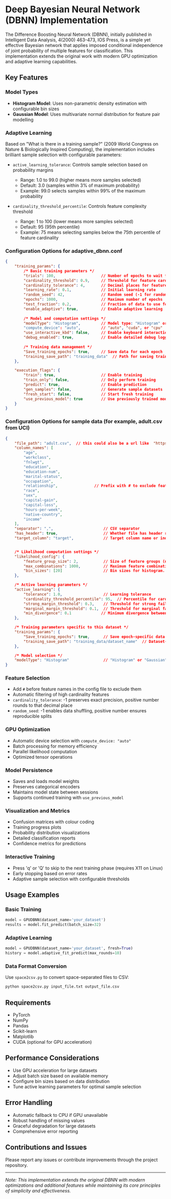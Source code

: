 # Deep Bayesian Neural Network (DBNN) Implementation

The Difference Boosting Neural Network (DBNN), initially published in Intelligent Data Analysis, 4(2000) 463-473, IOS Press, is a simple yet effective Bayesian network that applies imposed conditional independence of joint probability of multiple features for classification. This implementation extends the original work with modern GPU optimization and adaptive learning capabilities.

## Key Features

### Model Types
- **Histogram Model**: Uses non-parametric density estimation with configurable bin sizes
- **Gaussian Model**: Uses multivariate normal distribution for feature pair modelling

### Adaptive Learning
Based on "What is there in a training sample?" (2009 World Congress on Nature & Biologically Inspired Computing), the implementation includes brilliant sample selection with configurable parameters:

- `active_learning_tolerance`: Controls sample selection based on probability margins
  - Range: 1.0 to 99.0 (higher means more samples selected)
  - Default: 3.0 (samples within 3% of maximum probability)
  - Example: 99.0 selects samples within 99% of the maximum probability

- `cardinality_threshold_percentile`: Controls feature complexity threshold
  - Range: 1 to 100 (lower means more samples selected)
  - Default: 95 (95th percentile)
  - Example: 75 means selecting samples below the 75th percentile of feature cardinality

### Configuration Options for adaptive_dbnn.conf

```json
{
    "training_params": {
        /* Basic training parameters */
        "trials": 100,                    // Number of epochs to wait for improvement
        "cardinality_threshold": 0.9,     // Threshold for feature cardinality filtering
        "cardinality_tolerance": 4,       // Decimal places for feature rounding
        "learning_rate": 0.1,             // Initial learning rate
        "random_seed": 42,                // Random seed (-1 for random shuffling)
        "epochs": 1000,                   // Maximum number of epochs
        "test_fraction": 0.2,             // Fraction of data to use for testing
        "enable_adaptive": true,          // Enable adaptive learning
        
        /* Model and computation settings */
        "modelType": "Histogram",         // Model type: "Histogram" or "Gaussian"
        "compute_device": "auto",         // "auto", "cuda", or "cpu"
        "use_interactive_kbd": false,     // Enable keyboard interaction
        "debug_enabled": true,            // Enable detailed debug logging
        
        /* Training data management */
        "Save_training_epochs": true,     // Save data for each epoch
        "training_save_path": "training_data"  // Path for saving training data
    },

    "execution_flags": {
        "train": true,                    // Enable training
        "train_only": false,              // Only perform training
        "predict": true,                  // Enable prediction
        "gen_samples": false,             // Generate sample datasets
        "fresh_start": false,             // Start fresh training
        "use_previous_model": true        // Use previously trained model if available
    }
}

```
### Configuration Options for sample data (for example, adult.csv from UCI)
```json
{
    "file_path": "adult.csv",  // this could also be a url like  "https://archive.ics.uci.edu/static/public/193/data.csv"
    "column_names": [
        "age",
        "workclass",
        "fnlwgt",
        "education",
        "education-num",
        "marital-status",
        "occupation",
        "relationship",                // Prefix with # to exclude feature
        "race",
        "sex",
        "capital-gain",
        "capital-loss",
        "hours-per-week",
        "native-country",
        "income"
    ],
    "separator": ",",                      // CSV separator
    "has_header": true,                    // Whether file has header row
    "target_column": "target",             // Target column name or index


    /* Likelihood computation settings */
    "likelihood_config": {
        "feature_group_size": 2,           // Size of feature groups (usually 2)
        "max_combinations": 1000,          // Maximum feature combinations
        "bin_sizes": [20]                  // Bin sizes for histogram. This can also be variable sizes  for each feature [20,33,64..]
    },

    /* Active learning parameters */
    "active_learning": {
        "tolerance": 1.0,                  // Learning tolerance
        "cardinality_threshold_percentile": 95,  // Percentile for cardinality threshold
        "strong_margin_threshold": 0.3,    // Threshold for strong failures
        "marginal_margin_threshold": 0.1,  // Threshold for marginal failures
        "min_divergence": 0.1             // Minimum divergence between samples
    },

    /* Training parameters specific to this dataset */
    "training_params": {
        "Save_training_epochs": true,      // Save epoch-specific data
        "training_save_path": "training_data/dataset_name"  // Dataset-specific save path
    },

    /* Model selection */
    "modelType": "Histogram"               // "Histogram" or "Gaussian"
}

```
### Feature Selection
- Add `#` before feature names in the config file to exclude them
- Automatic filtering of high cardinality features
- `cardinality_tolerance`: -1 preserves exact precision, positive number rounds to that decimal place
- `random_seed`: -1 enables data shuffling, positive number ensures reproducible splits

### GPU Optimization
- Automatic device selection with `compute_device: "auto"`
- Batch processing for memory efficiency
- Parallel likelihood computation
- Optimized tensor operations

### Model Persistence
- Saves and loads model weights
- Preserves categorical encoders
- Maintains model state between sessions
- Supports continued training with `use_previous_model`

### Visualization and Metrics
- Confusion matrices with colour coding
- Training progress plots
- Probability distribution visualizations
- Detailed classification reports
- Confidence metrics for predictions

### Interactive Training
- Press 'q' or 'Q' to skip to the next training phase (requires X11 on Linux)
- Early stopping based on error rates
- Adaptive sample selection with configurable thresholds

## Usage Examples

### Basic Training
```python
model = GPUDBNN(dataset_name='your_dataset')
results = model.fit_predict(batch_size=32)
```

### Adaptive Learning
```python
model = GPUDBNN(dataset_name='your_dataset', fresh=True)
history = model.adaptive_fit_predict(max_rounds=10)
```

### Data Format Conversion
Use `space2csv.py` to convert space-separated files to CSV:
```python
python space2csv.py input_file.txt output_file.csv
```

## Requirements
- PyTorch
- NumPy
- Pandas
- Scikit-learn
- Matplotlib
- CUDA (optional for GPU acceleration)

## Performance Considerations
- Use GPU acceleration for large datasets
- Adjust batch size based on available memory
- Configure bin sizes based on data distribution
- Tune active learning parameters for optimal sample selection

## Error Handling
- Automatic fallback to CPU if GPU unavailable
- Robust handling of missing values
- Graceful degradation for large datasets
- Comprehensive error reporting

## Contributions and Issues
Please report any issues or contribute improvements through the project repository.

---
*Note: This implementation extends the original DBNN with modern optimizations and additional features while maintaining its core principles of simplicity and effectiveness.*

